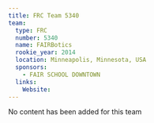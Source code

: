 ```yaml
---
title: FRC Team 5340
team:
  type: FRC
  number: 5340
  name: FAIRBotics
  rookie_year: 2014
  location: Minneapolis, Minnesota, USA
  sponsors:
    - FAIR SCHOOL DOWNTOWN
  links:
    Website: 
---
```

No content has been added for this team